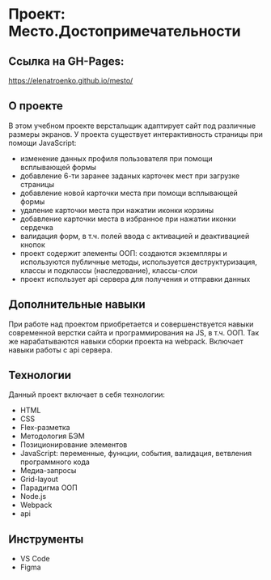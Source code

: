# Проект: Место.Достопримечательности 

## Ссылка на GH-Pages:
https://elenatroenko.github.io/mesto/

## О проекте
В этом учебном проекте верстальщик адаптирует сайт под различные размеры экранов.
У проекта существует интерактивность страницы при помощи JavaScript:
- изменение данных профиля пользователя при помощи всплывающей формы
- добавление 6-ти заранее заданых карточек мест при загрузке страницы
- добавление новой карточки места при помощи всплывающей формы
- удаление карточки места при нажатии иконки корзины
- добавление карточки места в избранное при нажатии иконки сердечка
- валидация форм, в т.ч. полей ввода с активацией и деактивацией кнопок
- проект содержит элементы ООП: создаются экземпляры и используются публичные методы, используется деструктуризация, классы и подклассы (наследование), классы-слои
- проект использует api сервера для получения и отправки данных

## Дополнительные навыки
При работе над проектом приобретается и совершенствуется навыки современной верстки сайта и программирования на JS, в т.ч. ООП.
Так же нарабатываются навыки сборки проекта на webpack.
Включает навыки работы с api сервера.


## Технологии
Данный проект включает в себя технологии:
* HTML
* CSS
* Flex-разметка
* Методология БЭМ
* Позиционирование элементов
* JavaScript: переменные, функции, события, валидация, ветвления программного кода
* Медиа-запросы
* Grid-layout
* Парадигма ООП
* Node.js
* Webpack
* api

## Инструменты
* VS Code
* Figma